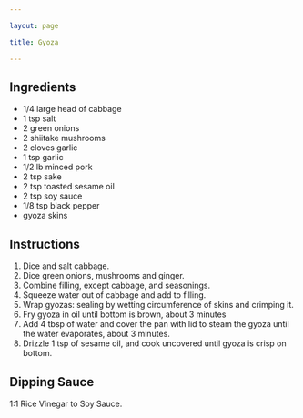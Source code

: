 ```yaml
---

layout: page

title: Gyoza

---
```


## Ingredients
* 1/4 large head of cabbage
* 1 tsp salt
* 2 green onions
* 2 shiitake mushrooms
* 2 cloves garlic
* 1 tsp garlic
* 1/2 lb minced pork
* 2 tsp sake
* 2 tsp toasted sesame oil
* 2 tsp soy sauce
* 1/8 tsp black pepper
* gyoza skins

## Instructions
1. Dice and salt cabbage.
2. Dice green onions, mushrooms and ginger.
3. Combine filling, except cabbage, and seasonings.
4. Squeeze water out of cabbage and add to filling.
5. Wrap gyozas: sealing by wetting circumference of skins and crimping it.
6. Fry gyoza in oil until bottom is brown, about 3 minutes
7. Add 4 tbsp of water and cover the pan with lid to steam the gyoza until the water evaporates, about 3 minutes.
8. Drizzle 1 tsp of sesame oil, and cook uncovered until gyoza is crisp on bottom.

## Dipping Sauce
1:1 Rice Vinegar to Soy Sauce.
